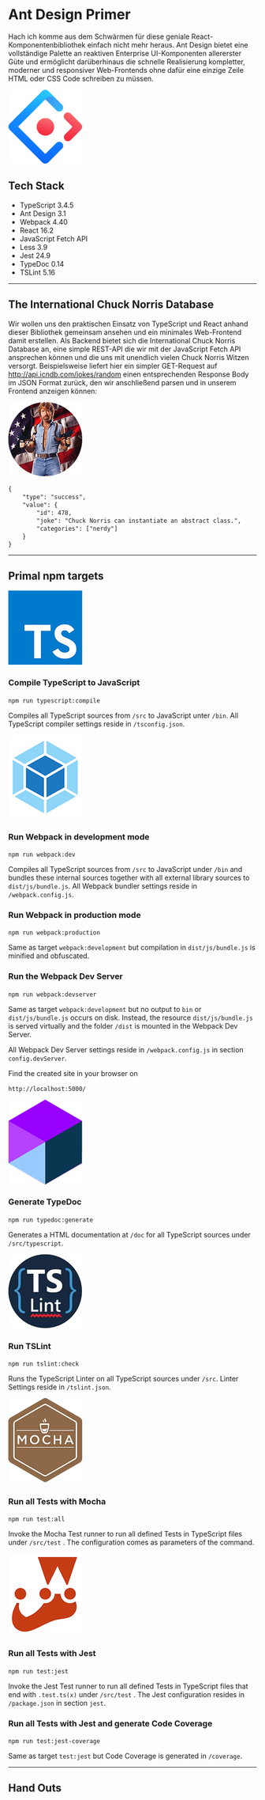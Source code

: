 # Ant Design Primer

Hach ich komme aus dem Schwärmen für diese geniale React-Komponentenbibliothek einfach nicht mehr heraus. Ant Design bietet eine vollständige Palette an reaktiven Enterprise UI-Komponenten allererster Güte und ermöglicht darüberhinaus die schnelle Realisierung kompletter, moderner und responsiver Web-Frontends ohne dafür eine einzige Zeile HTML oder CSS Code schreiben zu müssen.

![Ant Design](_ASSET/readme/150px/logo_ant_design.png)

## Tech Stack
- TypeScript 3.4.5
- Ant Design 3.1
- Webpack 4.40
- React 16.2
- JavaScript Fetch API
- Less 3.9
- Jest 24.9
- TypeDoc 0.14
- TSLint 5.16

<hr>

## The International Chuck Norris Database

Wir wollen uns den praktischen Einsatz von TypeScript und React anhand dieser Bibliothek gemeinsam ansehen und ein minimales Web-Frontend damit erstellen. Als Backend bietet sich die International Chuck Norris Database an, eine simple REST-API die wir mit der JavaScript Fetch API ansprechen können und die uns mit unendlich vielen Chuck Norris Witzen versorgt. Beispielsweise liefert hier ein simpler GET-Request auf http://api.icndb.com/jokes/random einen entsprechenden Response Body im JSON Format zurück, den wir anschließend parsen und in unserem Frontend anzeigen können:

![The International Chuck Norris Database](_ASSET/readme/150px/icndb.png)

```
{
    "type": "success", 
    "value": { 
        "id": 478, 
        "joke": "Chuck Norris can instantiate an abstract class.", 
        "categories": ["nerdy"] 
    }
}
```

<hr>

## Primal npm targets

![TypeScript](_ASSET/readme/150px/logo_typescript.png)

### Compile TypeScript to JavaScript
`npm run typescript:compile`

Compiles all TypeScript sources from `/src` to JavaScript unter `/bin`.
All TypeScript compiler settings reside in `/tsconfig.json`.

![Webpack](_ASSET/readme/150px/logo_webpack.png)

### Run Webpack in development mode
`npm run webpack:dev`

Compiles all TypeScript sources from `/src` to JavaScript under `/bin` and bundles these internal sources together with all external library sources to `dist/js/bundle.js`.
All Webpack bundler settings reside in `/webpack.config.js`.

### Run Webpack in production mode
`npm run webpack:production`

Same as target `webpack:development` but compilation in `dist/js/bundle.js` is minified and obfuscated.

### Run the Webpack Dev Server
`npm run webpack:devserver`

Same as target `webpack:development` but no output to `bin` or `dist/js/bundle.js` occurs on disk.
Instead, the resource `dist/js/bundle.js` is served virtually and the folder `/dist` is mounted in the Webpack Dev Server.

All Webpack Dev Server settings reside in `/webpack.config.js` in section `config.devServer`.

Find the created site in your browser on
```
http://localhost:5000/
```

![TypeDoc](_ASSET/readme/150px/logo_typedoc.png)

### Generate TypeDoc
`npm run typedoc:generate`

Generates a HTML documentation at `/doc` for all TypeScript sources under `/src/typescript`.

![TSLint](_ASSET/readme/150px/logo_tslint.png)

### Run TSLint
`npm run tslint:check`

Runs the TypeScript Linter on all TypeScript sources under `/src`.
Linter Settings reside in `/tslint.json`.

![Mocha](_ASSET/readme/150px/logo_mocha.png)

### Run all Tests with Mocha
`npm run test:all`

Invoke the Mocha Test runner to run all defined Tests in TypeScript files under `/src/test` .
The configuration comes as parameters of the command.

![Jest](_ASSET/readme/150px/logo_jest.png)

### Run all Tests with Jest
`npm run test:jest`

Invoke the Jest Test runner to run all defined Tests in TypeScript files that end with `.test.ts(x)` under `/src/test` .
The Jest configuration resides in `/package.json` in section `jest`.

### Run all Tests with Jest and generate Code Coverage
`npm run test:jest-coverage`

Same as target `test:jest` but Code Coverage is generated in `/coverage`.

<hr>

## Hand Outs


